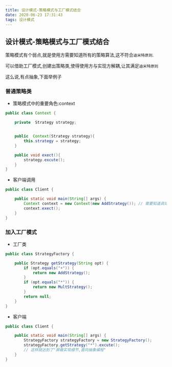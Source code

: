 ```yaml
---
title: 设计模式-策略模式与工厂模式结合
date: 2020-06-23 17:31:43
tags: 设计模式
---
```


## 设计模式-策略模式与工厂模式结合

策略模式有个弱点,就是使用方需要知道所有的策略算法,这不符合`迪米特原则`.

可以借助工厂模式,创建出策略类,使得使用方与实现方解耦,让其满足`迪米特原则`

这么说,有点抽象,下面举例子



### 普通策略类

- 策略模式中的重要角色:context

```java
public class Context {

    private  Strategy strategy;


    public  Context(Strategy strategy){
        this.strategy = strategy;
    }

    public void exect(){
        strategy.excute();
    }
}
```



- 客户端调用

```java
public class Client {

    public static void main(String[] args) {
        Context context = new Context(new AddStrategy()); // 需要知道具体策略类
        context.exect();
    }
}
```



### 加入工厂模式

- 工厂类

```java
public class StrategyFactory {

    public Strategy getStrategy(String opt) {
        if (opt.equals("+")) {
            return new AddStrategy();
        }
        if (opt.equals("*")) {
            return new MultStrategy();
        }
        return null;
    }
}
```

- 客户端

```Java
public class Client {

    public static void main(String[] args) {
        StrategyFactory strategyFactory = new StrategyFactory();
        strategyFactory.getStrategy("*").excute();
		// 这样就达到了"屏蔽实现细节,面向抽象编程"
    }
}
```

